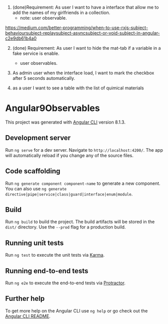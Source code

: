 
1. (done)Requirement:
   As user I want to have a interface that allow me to add the names of my girlfriends in a collection.
    - note: user observable.

https://medium.com/better-programming/when-to-use-rxjs-subject-behavioursubject-replaysubject-asyncsubject-or-void-subject-in-angular-c2e9db61b4a0

2. (done) Requirement:
  As user I want to hide the mat-tab if a variable in a fake service is enable.
     - user observables.

3.  As admin user when the interface load, I want to mark the checkbox after 5 seconds automatically.

4. as a user I want to see a table with the list of quimical materials
   

# Angular9Observables

This project was generated with [Angular CLI](https://github.com/angular/angular-cli) version 8.1.3.

## Development server

Run `ng serve` for a dev server. Navigate to `http://localhost:4200/`. The app will automatically reload if you change any of the source files.

## Code scaffolding

Run `ng generate component component-name` to generate a new component. You can also use `ng generate directive|pipe|service|class|guard|interface|enum|module`.

## Build

Run `ng build` to build the project. The build artifacts will be stored in the `dist/` directory. Use the `--prod` flag for a production build.

## Running unit tests

Run `ng test` to execute the unit tests via [Karma](https://karma-runner.github.io).

## Running end-to-end tests

Run `ng e2e` to execute the end-to-end tests via [Protractor](http://www.protractortest.org/).

## Further help

To get more help on the Angular CLI use `ng help` or go check out the [Angular CLI README](https://github.com/angular/angular-cli/blob/master/README.md).
